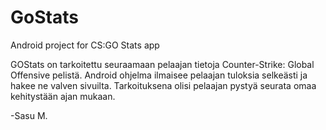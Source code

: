 # GoStats
Android project for CS:GO Stats app

GOStats on tarkoitettu seuraamaan pelaajan tietoja Counter-Strike: Global Offensive pelistä. Android ohjelma ilmaisee pelaajan
tuloksia selkeästi ja hakee ne valven sivuilta. Tarkoituksena olisi pelaajan pystyä seurata omaa kehitystään ajan mukaan.

-Sasu M.
